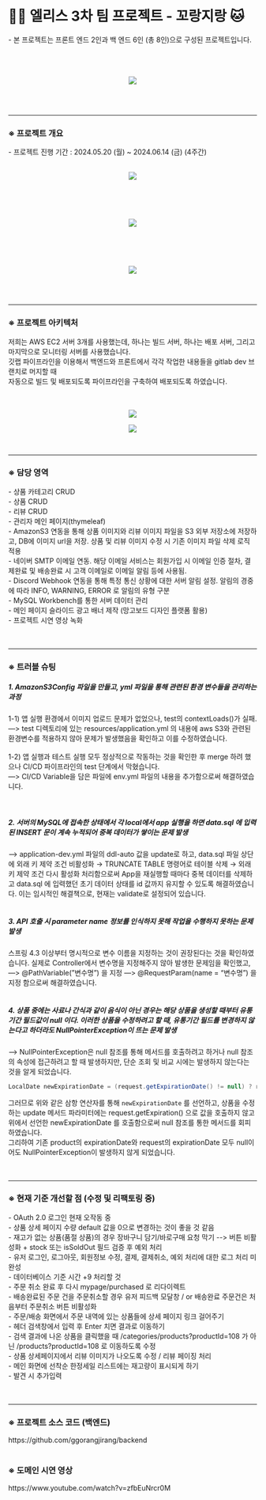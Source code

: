 <h1> 🐕‍🦺 엘리스 3차 팀 프로젝트 - 꼬랑지랑 🐱</h1> 
- 본 프로젝트는 프론트 엔드 2인과 백 엔드 6인 (총 8인)으로 구성된 프로젝트입니다. <br/>
<br/>
<br/>
<br/>
<p align="center">
  <img src="https://github.com/wjcho0303/eliceProject3Ggorangjirang/assets/156410727/62158b5f-206a-4184-a4a2-4b3f293f816f">
</p>
<br/>
<br/>

---

<h3>※ 프로젝트 개요 </h3>
- 프로젝트 진행 기간 : 2024.05.20 (월) ~ 2024.06.14 (금) (4주간) <br/>
<br/>
<p align="center">
  <img src="https://github.com/wjcho0303/eliceProject3Ggorangjirang/assets/156410727/9ad8a3a1-f7d0-4f79-8fcf-55556ad08685">
</p>
<br/>
<br/>
<br/>
<p align="center">
  <img src="https://github.com/wjcho0303/eliceProject3Ggorangjirang/assets/156410727/f9560084-9d0d-4897-80c9-6f8f0ffcf3ef">
</p>
<br/>
<br/>
<br/>
<p align="center">
  <img src="https://github.com/wjcho0303/eliceProject3Ggorangjirang/assets/156410727/6d21ebc5-5d4b-4f43-a5bf-235a1ef35c16">
</p>
<br/>
<br/>

---

<h3>※ 프로젝트 아키텍처 </h3>
저희는 AWS EC2 서버 3개를 사용했는데, 하나는 빌드 서버, 하나는 배포 서버, 그리고 마지막으로 모니터링 서버를 사용했습니다.<br/>
깃랩 파이프라인을 이용해서 백엔드와 프론트에서 각각 작업한 내용들을 gitlab dev 브랜치로 머지할 때<br/>
자동으로 빌드 및 배포되도록 파이프라인을 구축하여 배포되도록 하였습니다.<br/>

<br/>
<br/>
<p align="center">
  <img src="https://github.com/wjcho0303/eliceProject3Ggorangjirang/assets/156410727/86fcae22-73ed-4fd8-85c7-8771bda3f3e9">
</p>
<p align="center">
  <img src="https://github.com/wjcho0303/eliceProject3Ggorangjirang/assets/156410727/fecb6e22-de38-44ac-bdd7-f584259a2e52">
</p>
<br/>

---

<h3>※ 담당 영역 </h3>
- 상품 카테고리 CRUD <br/>
- 상품 CRUD <br/>
- 리뷰 CRUD <br/>
- 관리자 메인 페이지(thymeleaf) <br/>
- AmazonS3 연동을 통해 상품 이미지와 리뷰 이미지 파일을 S3 외부 저장소에 저장하고, DB에 이미지 url을 저장. 상품 및 리뷰 이미지 수정 시 기존 이미지 파일 삭제 로직 적용  <br/>
- 네이버 SMTP 이메일 연동. 해당 이메일 서비스는 회원가입 시 이메일 인증 절차, 결제완료 및 배송완료 시 고객 이메일로 이메일 알림 등에 사용됨.  <br/>
- Discord Webhook 연동을 통해 특정 통신 상황에 대한 서버 알림 설정. 알림의 경중에 따라 INFO, WARNING, ERROR 로 알림의 유형 구분 <br/>
- MySQL Workbench를 통한 서버 데이터 관리 <br/>
- 메인 페이지 슬라이드 광고 배너 제작 (망고보드 디자인 플랫폼 활용) <br/>
- 프로젝트 시연 영상 녹화 <br/>
<br/>
<br/>
  
---

<h3>※ 트러블 슈팅 </h3>
<h5> 1. AmazonS3Config 파일을 만들고, yml 파일을 통해 관련된 환경 변수들을 관리하는 과정</h5>
1-1) 앱 실행 환경에서 이미지 업로드 문제가 없었으나, test의 contextLoads()가 실패.<br/>
—> test 디렉토리에 있는 resources/application.yml 의 내용에 aws S3와 관련된 환경변수를 적용하지 않아 문제가 발생했음을 확인하고 이를 수정하였습니다.<br/>
<br/>
1-2) 앱 실행과 테스트 실행 모두 정상적으로 작동하는 것을 확인한 후 merge 하려 했으나 CI/CD 파이프라인의 test 단계에서 막혔습니다.<br/>
—> CI/CD Variable을 담은 파일에 env.yml 파일의 내용을 추가함으로써 해결하였습니다.<br/>
<br/>
<br/>

<h5> 2. 서버의 MySQL에 접속한 상태에서 각 local에서 app 실행을 하면 data.sql 에 입력된 INSERT 문이 계속 누적되어 중복 데이터가 쌓이는 문제 발생</h5>
—> application-dev.yml 파일의 ddl-auto 값을 update로 하고, data.sql 파일 상단에 외래 키 제약 조건 비활성화 → TRUNCATE TABLE 명령어로 테이블 삭제 → 외래 키 제약 조건 다시 활성화 처리함으로써 App을 재실행할 때마다 중복 데이터를 삭제하고 data.sql 에 입력했던 초기 데이터 상태를 id 값까지 유지할 수 있도록 해결하였습니다. 이는 임시적인 해결책으로, 현재는 validate로 설정되어 있습니다.
<br/>
<br/>

<h5> 3. API 호출 시 parameter name 정보를 인식하지 못해 작업을 수행하지 못하는 문제 발생</h5>
스프링 4.3 이상부터 명시적으로 변수 이름을 지정하는 것이 권장된다는 것을 확인하였습니다. 실제로 Controller에서 변수명을 지정해주지 않아 발생한 문제임을 확인했고,<br/>
—> @PathVariable(”변수명”) 을 지정
—> @RequestParam(name = “변수명”) 을 지정
함으로써 해결하였습니다.
<br/>
<br/>

<h5> 4. 상품 중에는 사료나 간식과 같이 음식이 아닌 경우는 해당 상품을 생성할 때부터 유통기간 필드값이 null 이다.  이러한 상품을 수정하려고 할 때, 유통기간 필드를 변경하지 않는다고 하더라도 NullPointerException이 뜨는 문제 발생
</h5>
—> NullPointerException은 null 참조를 통해 메서드를 호출하려고 하거나 null 참조의 속성에 접근하려고 할 때 발생하지만, 단순 조회 및 비교 시에는 발생하지 않는다는 것을 알게 되었습니다. 
<br/>

```java
LocalDate newExpirationDate = (request.getExpirationDate() != null) ? request.getExpirationDate() : product.getExpirationDate();
```

그러므로 위와 같은 삼항 연산자를 통해 `newExpirationDate` 를 선언하고, 상품을 수정하는 update 메서드 파라미터에는 request.getExpiration() 으로 값을 호출하지 않고 위에서 선언한 newExpirationDate 를 호출함으로써 null 참조를 통한 메서드를 회피하였습니다.<br/>
그리하여 기존 product의 expirationDate와 request의 expirationDate 모두 null이어도  NullPointerException이 발생하지 않게 되었습니다.<br/>
<br/>
<br/>

---

<h3>※ 현재 기준 개선할 점 (수정 및 리팩토링 중)</h3>
- OAuth 2.0 로그인 현재 오작동 중<br/>
- 상품 상세 페이지 수량 default 값을 0으로 변경하는 것이 좋을 것 같음<br/>
- 재고가 없는 상품(품절 상품)의 경우 장바구니 담기/바로구매 요청 막기 --> 버튼 비활성화 + stock 또는 isSoldOut 필드 검증 후 예외 처리<br/>
- 유저 로그인, 로그아웃, 회원정보 수정, 결제, 결제취소, 예외 처리에 대한 로그 처리 미완성<br/>
- 데이터베이스 기준 시간 +9 처리할 것<br/>
- 주문 취소 완료 후 다시 mypage/purchased 로 리다이렉트<br/>
- 배송완료된 주문 건을 주문취소할 경우 유저 피드백 모달창 / or 배송완료 주문건은 처음부터 주문취소 버튼 비활성화<br/>
- 주문/배송 화면에서 주문 내역에 있는 상품들에 상세 페이지 링크 걸어주기<br/>
- 헤더 검색창에서 입력 후 Enter 치면 결과로 이동하기<br/>
- 검색 결과에 나온 상품을 클릭했을 때 /categories/products?productId=108 가 아닌 /products?productId=108 로 이동하도록 수정<br/>
- 상품 상세페이지에서 리뷰 이미지가 나오도록 수정 / 리뷰 페이징 처리<br/>
- 메인 화면에 선착순 한정세일 리스트에는 재고량이 표시되게 하기<br/>
- 발견 시 추가입력<br/>
<br/>
<br/>

---

<h3>※ 프로젝트 소스 코드 (백엔드) </h3>
https://github.com/ggorangjirang/backend
<br/>
<br/>
<h3>※ 도메인 시연 영상 </h3>
https://www.youtube.com/watch?v=zfbEuNrcr0M
<br/>
<br/>
